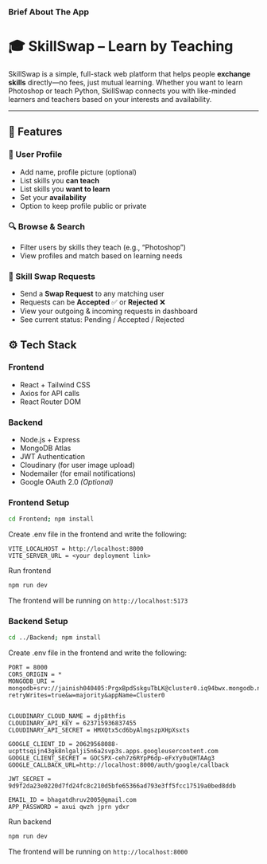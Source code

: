 ### Brief About The App 
# 🎓 SkillSwap – Learn by Teaching

SkillSwap is a simple, full-stack web platform that helps people **exchange skills** directly—no fees, just mutual learning. Whether you want to learn Photoshop or teach Python, SkillSwap connects you with like-minded learners and teachers based on your interests and availability.

---

## 🚀 Features

### 👤 User Profile
- Add name, profile picture (optional)
- List skills you **can teach**
- List skills you **want to learn**
- Set your **availability**
- Option to keep profile public or private

### 🔍 Browse & Search
- Filter users by skills they teach (e.g., “Photoshop”)
- View profiles and match based on learning needs

### 🔁 Skill Swap Requests
- Send a **Swap Request** to any matching user
- Requests can be **Accepted** ✅ or **Rejected** ❌
- View your outgoing & incoming requests in dashboard
- See current status: Pending / Accepted / Rejected

## ⚙️ Tech Stack

### Frontend
- React + Tailwind CSS
- Axios for API calls
- React Router DOM

### Backend
- Node.js + Express
- MongoDB Atlas
- JWT Authentication
- Cloudinary (for user image upload)
- Nodemailer (for email notifications)
- Google OAuth 2.0 *(Optional)*
### Frontend Setup

```bash
cd Frontend; npm install
```

Create .env file in the frontend and write the following:

```env
VITE_LOCALHOST = http://localhost:8000
VITE_SERVER_URL = <your deployment link>
```

Run frontend

```bash
npm run dev
```

The frontend will be running on `http://localhost:5173`

### Backend Setup

```bash
cd ../Backend; npm install
```

Create .env file in the frontend and write the following:

```env
PORT = 8000
CORS_ORIGIN = *
MONGODB_URI = mongodb+srv://jainish040405:PrgxBpdSskguTbLK@cluster0.iq94bwx.mongodb.net/?retryWrites=true&w=majority&appName=Cluster0


CLOUDINARY_CLOUD_NAME = djp8thfis
CLOUDINARY_API_KEY = 623715936837455
CLOUDINARY_API_SECRET = HMXQtx5cd6byAlmgszpXHpXsxts

GOOGLE_CLIENT_ID = 20629568088-ucpttsqijn43gk8nlgalji5n6a2svp3s.apps.googleusercontent.com
GOOGLE_CLIENT_SECRET = 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
GOOGLE_CALLBACK_URL=http://localhost:8000/auth/google/callback

JWT_SECRET = 9d9f2da23e0220d7fd24fc8c210d5bfe65366ad793e3ff5fcc17519a0bed8ddb

EMAIL_ID = bhagatdhruv2005@gmail.com
APP_PASSWORD = axui qwzh jprn ydxr
```

Run backend

```bash
npm run dev
```

The frontend will be running on `http://localhost:8000`
